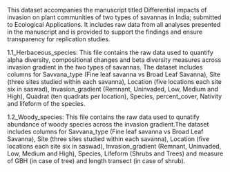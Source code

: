 This dataset accompanies the manuscript titled Differential impacts of invasion on plant communities of two types of savannas in India; submitted to Ecological Applications. It includes raw data from all analyses presented in the manuscript and is provided to support the findings and ensure transparency for replication studies.

1.1_Herbaceous_species: This file contains the raw data used to quantify alpha diversity, compositional changes and beta diversity measures across invasion gradient in the two types of savannas. The dataset includes columns for Savvana_type (Fine leaf savanna vs Broad Leaf Savanna), Site (three sites studied within each savanna), Location (five locations each site six in saswad), Invasion_gradient (Remnant, Uninvaded, Low, Medium and High), Quadrat (ten quadrats per location), Species, percent_cover, Nativity and lifeform of the species.

1.2_Woody_species: This file contains the raw data used to qunatify abundance of woody species across the invasion gradient.The dataset includes columns for Savvana_type (Fine leaf savanna vs Broad Leaf Savanna), Site (three sites studied within each savanna), Location (five locations each site six in saswad), Invasion_gradient (Remnant, Uninvaded, Low, Medium and High), Species, Lifeform (Shrubs and Trees) and measure of GBH (in case of tree) and length transect (in case of shrub).
